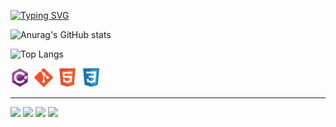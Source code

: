 <!--### Hi there 👋
<h1 align="center">Приветствую, I'm <a href="https://daniilshat.ru/" target="_blank">Shawtygold</a> 
<img src="https://github.com/blackcater/blackcater/raw/main/images/Hi.gif" height="32"/></h1>-->
<!--<h3 align="center">Computer science student, IT news writer from Russia 🇷🇺</h3>-->
<a href="https://git.io/typing-svg"><img src="https://readme-typing-svg.herokuapp.com?font=Fira+Code&pause=1000&color=B5ADEB&width=435&lines=Hi+there%2C+my+name+is+Misha." alt="Typing SVG" /></a>

<!--&ring_color=B5ADEB&text_color=B5ADEB&title_color=B5ADEB&icon_color=B5ADEB-->
![Anurag's GitHub stats](https://github-readme-stats.vercel.app/api?username=shawtygold&show_icons=true&theme=transparent&hide_border=true&ring_color=B5ADEB&text_color=FFFFFF&title_color=B5ABF9&icon_color=B5ADEB)

![Top Langs](https://github-readme-stats.vercel.app/api/top-langs/?username=shawtygold&layout=compact&theme=transparent&hide_border=true&text_color=FFFFFF&title_color=B5ABF9&icon_color=B5ADEB)

<div>      
  <img src="https://github.com/devicons/devicon/blob/master/icons/csharp/csharp-original.svg" title="C#" alt="C" width="30"/>&nbsp;
  <img src="https://github.com/devicons/devicon/blob/master/icons/git/git-original.svg" title="git" alt="git" width="30"/>&nbsp;
  <img src="https://github.com/devicons/devicon/blob/master/icons/html5/html5-original.svg" title="html5" alt="html5" width="30"/>&nbsp;
  <img src="https://github.com/devicons/devicon/blob/master/icons/css3/css3-original.svg" title="css" alt="css" width="30"/>&nbsp;  
</div>

---

<div align="left">   
      
  <a href="https://www.twitch.tv/shawtygoldq" target="_blank"><img src="https://img.shields.io/badge/Twitch-9146FF?style=for-the-badge&logo=twitch&logoColor=white" target="_blank"></a>
  <a href="https://discord.gg/ygTgqafV4b" target="_blank"><img src="https://img.shields.io/badge/Discord-7289DA?style=for-the-badge&logo=discord&logoColor=white" target="_blank"></a> 
  <a href = "mailto:shawtygoldz@gmail.com"><img src="https://img.shields.io/badge/-Gmail-%23333?style=for-the-badge&logo=gmail&logoColor=white"></a>
  <a href="https://t.me/+nAFnNgTUJq85OTM6" target="_blank"><img src="https://img.shields.io/badge/-Telegram-%23332?style=for-the-badge&logo=telegram&logoColor=white" /></a>  
</div>


<!--<div style="display: inline_block"><br>
  <img align="center" height="30" width="40" src="https://raw.githubusercontent.com/devicons/devicon/master/icons/typescript/typescript-plain.svg" />
  <img align="center" height="30" width="40" src="https://raw.githubusercontent.com/devicons/devicon/master/icons/nodejs/nodejs-plain-wordmark.svg" />
  <img align="center" height="30" width="40" src="https://github.com/devicons/devicon/raw/master/icons/nestjs/nestjs-plain.svg" />
  <img align="center" height="30" width="40" src="https://github.com/devicons/devicon/raw/master/icons/postgresql/postgresql-original.svg" />
  <img align="center" height="30" width="40" src="https://github.com/devicons/devicon/raw/master/icons/vuejs/vuejs-original.svg" />
  <img align="center" height="30" width="40" src="https://github.com/devicons/devicon/raw/master/icons/svelte/svelte-original.svg" />
  <img align="center" height="30" width="40" src="https://github.com/devicons/devicon/raw/master/icons/bash/bash-original.svg" />
  <img align="center" height="30" width="40" src="https://github.com/devicons/devicon/raw/master/icons/vscode/vscode-original.svg" />
</div>-->






<!--
**Shawtygold/Shawtygold** is a ✨ _special_ ✨ repository because its `README.md` (this file) appears on your GitHub profile.

Here are some ideas to get you started:

- 🔭 I’m currently working on ...
- 🌱 I’m currently learning ...
- 👯 I’m looking to collaborate on ...
- 🤔 I’m looking for help with ...
- 💬 Ask me about ...
- 📫 How to reach me: ...
- 😄 Pronouns: ...
- ⚡ Fun fact: ...
-->
